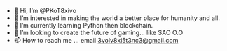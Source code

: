 - 👋 Hi, I’m @PKoT8xivo
- 👀 I’m interested in making the world a better place for humanity and all.
- 🌱 I’m currently learning Python then blockchain.
- 💞️ I’m looking to create the future of gaming... like SAO O.O
- 📫 How to reach me ... email 3volv8xi5t3nc3@gmail.com

<!---
PKoT8xivo/PKoT8xivo is a ✨ special ✨ repository because its `README.md` (this file) appears on your GitHub profile.
You can click the Preview link to take a look at your changes.
--->
